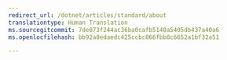 ```yaml
---
redirect_url: /dotnet/articles/standard/about
translationtype: Human Translation
ms.sourcegitcommit: 7de873f244ac36ba0cafb5140a5405db437a40a6
ms.openlocfilehash: bb92a0edaedc425ccbc866fbb8c6652a1bf32a51

---
```



<!--HONumber=Nov16_HO3-->


